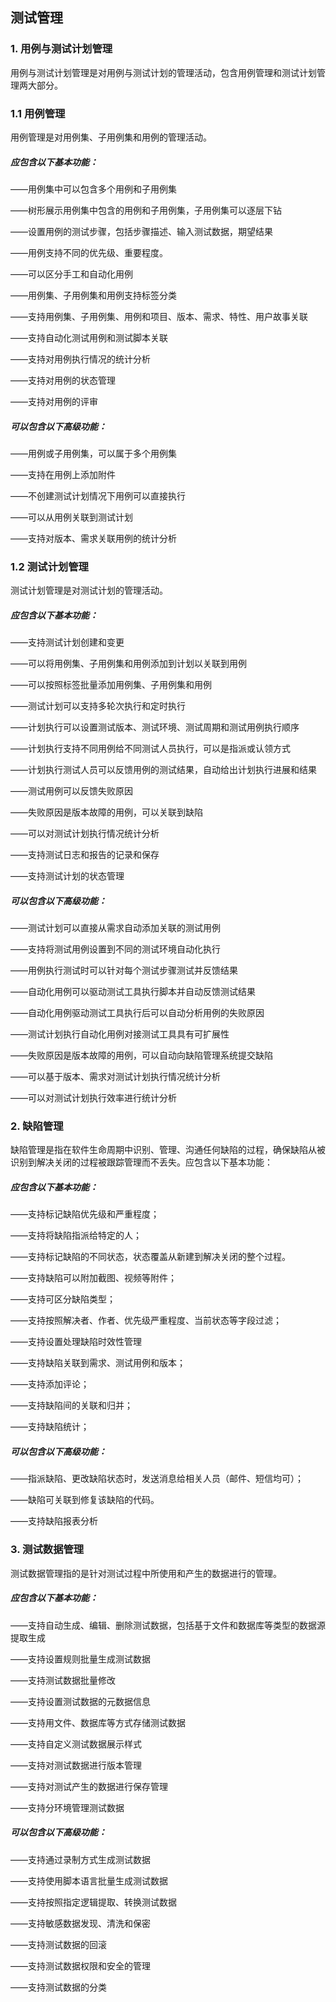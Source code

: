 ## 测试管理

### 1. 用例与测试计划管理

用例与测试计划管理是对用例与测试计划的管理活动，包含用例管理和测试计划管理两大部分。

### 1.1 用例管理

用例管理是对用例集、子用例集和用例的管理活动。

##### 应包含以下基本功能：
——用例集中可以包含多个用例和子用例集

——树形展示用例集中包含的用例和子用例集，子用例集可以逐层下钻

——设置用例的测试步骤，包括步骤描述、输入测试数据，期望结果

——用例支持不同的优先级、重要程度。

——可以区分手工和自动化用例

——用例集、子用例集和用例支持标签分类

——支持用例集、子用例集、用例和项目、版本、需求、特性、用户故事关联

——支持自动化测试用例和测试脚本关联

——支持对用例执行情况的统计分析

——支持对用例的状态管理

——支持对用例的评审

##### 可以包含以下高级功能：

——用例或子用例集，可以属于多个用例集

——支持在用例上添加附件

——不创建测试计划情况下用例可以直接执行

——可以从用例关联到测试计划

——支持对版本、需求关联用例的统计分析

### 1.2 测试计划管理

测试计划管理是对测试计划的管理活动。

##### 应包含以下基本功能：
——支持测试计划创建和变更

——可以将用例集、子用例集和用例添加到计划以关联到用例

——可以按照标签批量添加用例集、子用例集和用例

——测试计划可以支持多轮次执行和定时执行

——计划执行可以设置测试版本、测试环境、测试周期和测试用例执行顺序

——计划执行支持不同用例给不同测试人员执行，可以是指派或认领方式

——计划执行测试人员可以反馈用例的测试结果，自动给出计划执行进展和结果

——测试用例可以反馈失败原因

——失败原因是版本故障的用例，可以关联到缺陷

——可以对测试计划执行情况统计分析

——支持测试日志和报告的记录和保存

——支持测试计划的状态管理

##### 可以包含以下高级功能：

——测试计划可以直接从需求自动添加关联的测试用例

——支持将测试用例设置到不同的测试环境自动化执行

——用例执行测试时可以针对每个测试步骤测试并反馈结果

——自动化用例可以驱动测试工具执行脚本并自动反馈测试结果

——自动化用例驱动测试工具执行后可以自动分析用例的失败原因

——测试计划执行自动化用例对接测试工具具有可扩展性

——失败原因是版本故障的用例，可以自动向缺陷管理系统提交缺陷

——可以基于版本、需求对测试计划执行情况统计分析

——可以对测试计划执行效率进行统计分析

### 2. 缺陷管理

缺陷管理是指在软件生命周期中识别、管理、沟通任何缺陷的过程，确保缺陷从被识别到解决关闭的过程被跟踪管理而不丢失。应包含以下基本功能：

##### 应包含以下基本功能：

——支持标记缺陷优先级和严重程度；

——支持将缺陷指派给特定的人；

——支持标记缺陷的不同状态，状态覆盖从新建到解决关闭的整个过程。

——支持缺陷可以附加截图、视频等附件；

——支持可区分缺陷类型；

——支持按照解决者、作者、优先级严重程度、当前状态等字段过滤；

——支持设置处理缺陷时效性管理

——支持缺陷关联到需求、测试用例和版本；

——支持添加评论；

——支持缺陷间的关联和归并；

——支持缺陷统计；

##### 可以包含以下高级功能：

——指派缺陷、更改缺陷状态时，发送消息给相关人员（邮件、短信均可）；

——缺陷可关联到修复该缺陷的代码。

——支持缺陷报表分析

### 3. 测试数据管理
测试数据管理指的是针对测试过程中所使用和产生的数据进行的管理。

##### 应包含以下基本功能：

——支持自动生成、编辑、删除测试数据，包括基于文件和数据库等类型的数据源提取生成

——支持设置规则批量生成测试数据

——支持测试数据批量修改

——支持设置测试数据的元数据信息

——支持用文件、数据库等方式存储测试数据

——支持自定义测试数据展示样式

——支持对测试数据进行版本管理

——支持对测试产生的数据进行保存管理

——支持分环境管理测试数据

##### 可以包含以下高级功能：

——支持通过录制方式生成测试数据

——支持使用脚本语言批量生成测试数据

——支持按照指定逻辑提取、转换测试数据

——支持敏感数据发现、清洗和保密

——支持测试数据的回滚

——支持测试数据权限和安全的管理

——支持测试数据的分类


